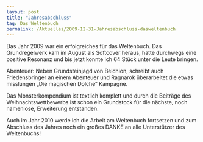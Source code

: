 ```yaml
---
layout: post
title: "Jahresabschluss"
tag: Das Weltenbuch
permalink: /Aktuelles/2009-12-31-Jahresabschluss-dasweltenbuch
---
```


Das Jahr 2009 war ein erfolgreiches für das Weltenbuch. Das Grundregelwerk kam im August als Softcover heraus, hatte durchwegs eine positive Resonanz und bis jetzt konnte ich 64 Stück unter die Leute bringen.

Abenteuer: Neben Grundsteinjagd von Belchion, schreibt auch Friedensbringer an einem Abenteuer und Ragnarok überarbeitet die etwas misslungen &bdquo;Die magischen Dolche&ldquo; Kampagne.

Das Monsterkompendium ist textlich komplett und durch die Beiträge des Weihnachtswettbewerbs ist schon ein Grundstock für die nächste, noch namenlose, Erweiterung entstanden.

Auch im Jahr 2010 werde ich die Arbeit am Weltenbuch fortsetzen und zum Abschluss des Jahres noch ein großes DANKE an alle Unterstützer des Weltenbuchs!


